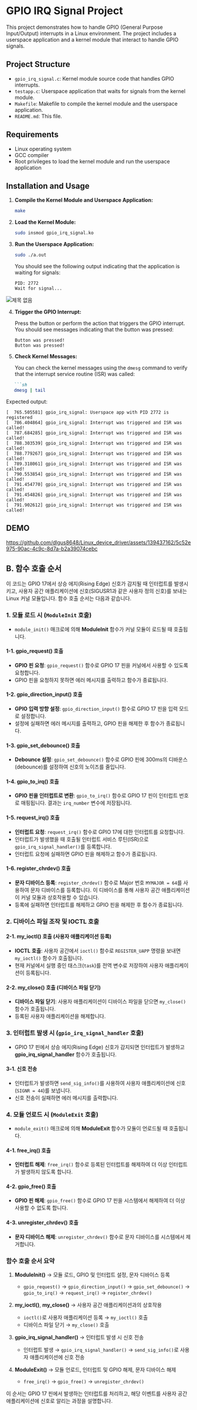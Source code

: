 
# GPIO IRQ Signal Project

This project demonstrates how to handle GPIO (General Purpose Input/Output) interrupts in a Linux environment. The project includes a userspace application and a kernel module that interact to handle GPIO signals.

## Project Structure

- `gpio_irq_signal.c`: Kernel module source code that handles GPIO interrupts.
- `testapp.c`: Userspace application that waits for signals from the kernel module.
- `Makefile`: Makefile to compile the kernel module and the userspace application.
- `README.md`: This file.

## Requirements

- Linux operating system
- GCC compiler
- Root privileges to load the kernel module and run the userspace application

## Installation and Usage

1. **Compile the Kernel Module and Userspace Application:**

   ```sh
   make
   ```

2. **Load the Kernel Module:**

   ```sh
   sudo insmod gpio_irq_signal.ko
   ```

3. **Run the Userspace Application:**

   ```sh
   sudo ./a.out
   ```

   You should see the following output indicating that the application is waiting for signals:

   ```
   PID: 2772
   Wait for signal...
   ```

![제목 없음](https://github.com/dlgus8648/Linux_device_driver/assets/139437162/6750ff92-a56f-4cc8-8d66-589ba41056fe)


4. **Trigger the GPIO Interrupt:**

   Press the button or perform the action that triggers the GPIO interrupt. You should see messages indicating that the button was pressed:

   ```
   Button was pressed!
   Button was pressed!
   ```

5. **Check Kernel Messages:**

   You can check the kernel messages using the `dmesg` command to verify that the interrupt service routine (ISR) was called:
```markdown
   ```sh
   dmesg | tail
   ```

   Expected output:

   ```
   [  765.505581] gpio_irq_signal: Userspace app with PID 2772 is registered
   [  786.404864] gpio_irq_signal: Interrupt was triggered and ISR was called!
   [  787.684285] gpio_irq_signal: Interrupt was triggered and ISR was called!
   [  788.303539] gpio_irq_signal: Interrupt was triggered and ISR was called!
   [  788.779267] gpio_irq_signal: Interrupt was triggered and ISR was called!
   [  789.318061] gpio_irq_signal: Interrupt was triggered and ISR was called!
   [  790.553854] gpio_irq_signal: Interrupt was triggered and ISR was called!
   [  791.454770] gpio_irq_signal: Interrupt was triggered and ISR was called!
   [  791.454826] gpio_irq_signal: Interrupt was triggered and ISR was called!
   [  791.902612] gpio_irq_signal: Interrupt was triggered and ISR was called!
   ```

## DEMO


https://github.com/dlgus8648/Linux_device_driver/assets/139437162/5c52e975-90ac-4c9c-8d7a-b2a39074cebc

## B. 함수 호출 순서

이 코드는 GPIO 17에서 상승 에지(Rising Edge) 신호가 감지될 때 인터럽트를 발생시키고, 사용자 공간 애플리케이션에 신호(SIGUSR1과 같은 사용자 정의 신호)를 보내는 Linux 커널 모듈입니다. 함수 호출 순서는 다음과 같습니다.

### 1. 모듈 로드 시 (`ModuleInit` 호출)
   - `module_init()` 매크로에 의해 **ModuleInit** 함수가 커널 모듈이 로드될 때 호출됩니다.

#### 1-1. **gpio_request()** 호출
   - **GPIO 핀 요청**: `gpio_request()` 함수로 GPIO 17 핀을 커널에서 사용할 수 있도록 요청합니다.
   - GPIO 핀을 요청하지 못하면 에러 메시지를 출력하고 함수가 종료됩니다.

#### 1-2. **gpio_direction_input()** 호출
   - **GPIO 입력 방향 설정**: `gpio_direction_input()` 함수로 GPIO 17 핀을 입력 모드로 설정합니다.
   - 설정에 실패하면 에러 메시지를 출력하고, GPIO 핀을 해제한 후 함수가 종료됩니다.

#### 1-3. **gpio_set_debounce()** 호출
   - **Debounce 설정**: `gpio_set_debounce()` 함수로 GPIO 핀에 300ms의 디바운스(debounce)를 설정하여 신호의 노이즈를 줄입니다.

#### 1-4. **gpio_to_irq()** 호출
   - **GPIO 핀을 인터럽트로 변환**: `gpio_to_irq()` 함수로 GPIO 17 핀이 인터럽트 번호로 매핑됩니다. 결과는 `irq_number` 변수에 저장됩니다.

#### 1-5. **request_irq()** 호출
   - **인터럽트 요청**: `request_irq()` 함수로 GPIO 17에 대한 인터럽트를 요청합니다. 
   - 인터럽트가 발생했을 때 호출될 인터럽트 서비스 루틴(ISR)으로 `gpio_irq_signal_handler()`를 등록합니다.
   - 인터럽트 요청에 실패하면 GPIO 핀을 해제하고 함수가 종료됩니다.

#### 1-6. **register_chrdev()** 호출
   - **문자 디바이스 등록**: `register_chrdev()` 함수로 Major 번호 `MYMAJOR = 64`를 사용하여 문자 디바이스를 등록합니다. 이 디바이스를 통해 사용자 공간 애플리케이션이 커널 모듈과 상호작용할 수 있습니다.
   - 등록에 실패하면 인터럽트를 해제하고 GPIO 핀을 해제한 후 함수가 종료됩니다.

### 2. 디바이스 파일 조작 및 IOCTL 호출

#### 2-1. **my_ioctl()** 호출 (사용자 애플리케이션 등록)
   - **IOCTL 호출**: 사용자 공간에서 `ioctl()` 함수로 `REGISTER_UAPP` 명령을 보내면 `my_ioctl()` 함수가 호출됩니다.
   - 현재 커널에서 실행 중인 태스크(`task`)를 전역 변수로 저장하여 사용자 애플리케이션이 등록됩니다.

#### 2-2. **my_close()** 호출 (디바이스 파일 닫기)
   - **디바이스 파일 닫기**: 사용자 애플리케이션이 디바이스 파일을 닫으면 `my_close()` 함수가 호출됩니다.
   - 등록된 사용자 애플리케이션을 해제합니다.

### 3. 인터럽트 발생 시 (`gpio_irq_signal_handler` 호출)
   - GPIO 17 핀에서 상승 에지(Rising Edge) 신호가 감지되면 인터럽트가 발생하고 **gpio_irq_signal_handler** 함수가 호출됩니다.

#### 3-1. **신호 전송**
   - 인터럽트가 발생하면 `send_sig_info()`를 사용하여 사용자 애플리케이션에 신호(`SIGNR = 44`)를 보냅니다.
   - 신호 전송이 실패하면 에러 메시지를 출력합니다.

### 4. 모듈 언로드 시 (`ModuleExit` 호출)
   - `module_exit()` 매크로에 의해 **ModuleExit** 함수가 모듈이 언로드될 때 호출됩니다.

#### 4-1. **free_irq()** 호출
   - **인터럽트 해제**: `free_irq()` 함수로 등록된 인터럽트를 해제하여 더 이상 인터럽트가 발생하지 않도록 합니다.

#### 4-2. **gpio_free()** 호출
   - **GPIO 핀 해제**: `gpio_free()` 함수로 GPIO 17 핀을 시스템에서 해제하여 더 이상 사용할 수 없도록 합니다.

#### 4-3. **unregister_chrdev()** 호출
   - **문자 디바이스 해제**: `unregister_chrdev()` 함수로 문자 디바이스를 시스템에서 제거합니다.

### 함수 호출 순서 요약

1. **ModuleInit()** → 모듈 로드, GPIO 및 인터럽트 설정, 문자 디바이스 등록
   - `gpio_request()` → `gpio_direction_input()` → `gpio_set_debounce()` → `gpio_to_irq()` → `request_irq()` → `register_chrdev()`

2. **my_ioctl()**, **my_close()** → 사용자 공간 애플리케이션과의 상호작용
   - `ioctl()`로 사용자 애플리케이션 등록 → `my_ioctl()` 호출
   - 디바이스 파일 닫기 → `my_close()` 호출

3. **gpio_irq_signal_handler()** → 인터럽트 발생 시 신호 전송
   - 인터럽트 발생 → `gpio_irq_signal_handler()` → `send_sig_info()`로 사용자 애플리케이션에 신호 전송

4. **ModuleExit()** → 모듈 언로드, 인터럽트 및 GPIO 해제, 문자 디바이스 해제
   - `free_irq()` → `gpio_free()` → `unregister_chrdev()`

이 순서는 GPIO 17 핀에서 발생하는 인터럽트를 처리하고, 해당 이벤트를 사용자 공간 애플리케이션에 신호로 알리는 과정을 설명합니다.

